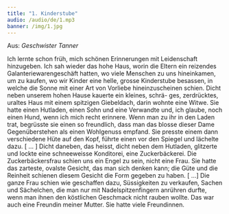 ```yaml
---
title: "1. Kinderstube"
audio: /audio/de/1.mp3
banner: /img/1.jpg
---
```


Aus: *Geschwister Tanner*

Ich lernte schon früh, mich schönen Erinnerungen mit
Leidenschaft hinzugeben. Ich sah wieder das hohe Haus, worin
die Eltern ein reizendes Galanteriewarengeschäft hatten, wo
viele Menschen zu uns hineinkamen, um zu kaufen, wo wir
Kinder eine helle, grosse Kinderstube besassen, in welche die
Sonne mit einer Art von Vorliebe hineinzuscheinen schien.
Dicht neben unserem hohen Hause kauerte ein kleines, schrä-
ges, zerdrücktes, uraltes Haus mit einem spitzigen Giebeldach,
darin wohnte eine Witwe. Sie hatte einen Hutladen, einen Sohn
und eine Verwandte und, ich glaube, noch einen Hund, wenn
ich mich recht erinnere. Wenn man zu ihr in den Laden trat, begrüsste sie einen so freundlich, dass man das blosse dieser Dame
Gegenüberstehen als einen Wohlgenuss empfand. Sie presste
einem dann verschiedene Hüte auf den Kopf, führte einen vor
den Spiegel und lächelte dazu. [ ... ] Dicht daneben, das heisst,
dicht neben dem Hutladen, glitzerte und lockte eine schneeweisse Konditorei, eine Zuckerbäckerei. Die Zuckerbäckersfrau
schien uns ein Engel zu sein, nicht eine Frau. Sie hatte das
zarteste, ovalste Gesicht, das man sich denken kann; die Güte
und die Reinheit schienen diesem Gesicht die Form gegeben
zu haben. [ ...] Die ganze Frau schien wie geschaffen dazu, Süssigkeiten zu verkaufen, Sachen und Sächelchen, die man nur
mit Nadelspitzenfingern anrühren durfte, wenn man ihnen den
köstlichen Geschmack nicht rauben wollte. Das war auch eine
Freundin meiner Mutter. Sie hatte viele Freundinnen.

